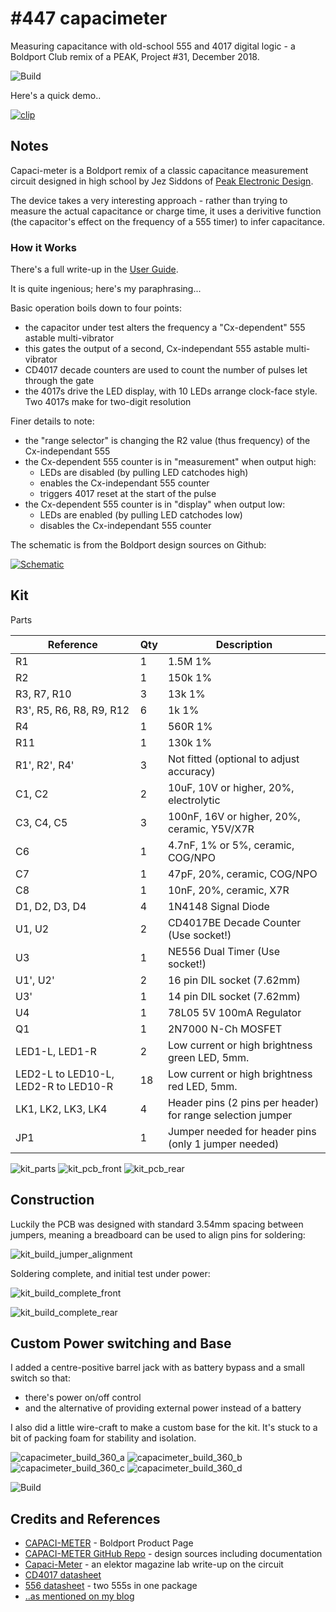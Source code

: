 # #447 capacimeter

Measuring capacitance with old-school 555 and 4017 digital logic - a Boldport Club remix of a PEAK, Project #31, December 2018.

![Build](./assets/capacimeter_build.jpg?raw=true)

Here's a quick demo..

[![clip](https://img.youtube.com/vi/ieotajn-im4/0.jpg)](https://www.youtube.com/watch?v=ieotajn-im4)

## Notes

Capaci-meter is a Boldport remix of a classic capacitance measurement circuit designed in
high school by Jez Siddons of [Peak Electronic Design](https://www.peakelec.co.uk/).

The device takes a very interesting approach - rather than trying to measure the actual capacitance or charge time,
it uses a derivitive function (the capacitor's effect on the frequency of a 555 timer) to infer capacitance.

### How it Works

There's a full write-up in the [User Guide](https://github.com/boldport/capaci-meter/blob/master/docs/user-guide.pdf).

It is quite ingenious; here's my paraphrasing...

Basic operation boils down to four points:

* the capacitor under test alters the frequency a "Cx-dependent" 555 astable multi-vibrator
* this gates the output of a second, Cx-independant 555 astable multi-vibrator
* CD4017 decade counters are used to count the number of pulses let through the gate
* the 4017s drive the LED display, with 10 LEDs arrange clock-face style. Two 4017s make for two-digit resolution

Finer details to note:

* the "range selector" is changing the R2 value (thus frequency) of the Cx-independant 555
* the Cx-dependent 555 counter is in "measurement" when output high:
    * LEDs are disabled (by pulling LED catchodes high)
    * enables the Cx-independant 555 counter
    * triggers 4017 reset at the start of the pulse
* the Cx-dependent 555 counter is in "display" when output low:
    * LEDs are enabled (by pulling LED catchodes low)
    * disables the Cx-independant 555 counter


The schematic is from the Boldport design sources on Github:

[![Schematic](./assets/capacimeter_schematic.png?raw=true)](https://github.com/boldport/capaci-meter/blob/master/docs/schematic.pdf)

## Kit

Parts

| Reference                | Qty | Description                                                |
|--------------------------|-----|------------------------------------------------------------|
| R1                       | 1   | 1.5M 1%                                                    |
| R2                       | 1   | 150k 1%                                                    |
| R3, R7, R10              | 3   | 13k 1%                                                     |
| R3', R5, R6, R8, R9, R12 | 6   | 1k 1%                                                      |
| R4                       | 1   | 560R 1%                                                    |
| R11                      | 1   | 130k 1%                                                    |
| R1', R2', R4'            | 3   | Not fitted (optional to adjust accuracy)                   |
| C1, C2                   | 2   | 10uF, 10V or higher, 20%, electrolytic                     |
| C3, C4, C5               | 3   | 100nF, 16V or higher, 20%, ceramic, Y5V/X7R                |
| C6                       | 1   | 4.7nF, 1% or 5%, ceramic, COG/NPO                          |
| C7                       | 1   | 47pF, 20%, ceramic, COG/NPO                                |
| C8                       | 1   | 10nF, 20%, ceramic, X7R                                    |
| D1, D2, D3, D4           | 4   | 1N4148 Signal Diode                                        |
| U1, U2                   | 2   | CD4017BE Decade Counter (Use socket!)                      |
| U3                       | 1   | NE556 Dual Timer (Use socket!)                             |
| U1', U2'                 | 2   | 16 pin DIL socket (7.62mm)                                 |
| U3'                      | 1   | 14 pin DIL socket (7.62mm)                                 |
| U4                       | 1   | 78L05 5V 100mA Regulator                                   |
| Q1                       | 1   | 2N7000 N-Ch MOSFET                                         |
| LED1-L, LED1-R           | 2   | Low current or high brightness green LED, 5mm.             |
| LED2-L to LED10-L, LED2-R to LED10-R | 18   | Low current or high brightness red LED, 5mm.  |
| LK1, LK2, LK3, LK4       | 4   | Header pins (2 pins per header) for range selection jumper |
| JP1                      | 1   | Jumper needed for header pins (only 1 jumper needed)       |

![kit_parts](./assets/kit_parts.jpg?raw=true)
![kit_pcb_front](./assets/kit_pcb_front.jpg?raw=true)
![kit_pcb_rear](./assets/kit_pcb_rear.jpg?raw=true)


## Construction

Luckily the PCB was designed with standard 3.54mm spacing between jumpers, meaning a breadboard can be used to align pins for soldering:

![kit_build_jumper_alignment](./assets/kit_build_jumper_alignment.jpg?raw=true)

Soldering complete, and initial test under power:

![kit_build_complete_front](./assets/kit_build_complete_front.jpg?raw=true)

![kit_build_complete_rear](./assets/kit_build_complete_rear.jpg?raw=true)


## Custom Power switching and Base

I added a centre-positive barrel jack with as battery bypass and a small switch so that:

* there's power on/off control
* and the alternative of providing external power instead of a battery

I also did a little wire-craft to make a custom base for the kit. It's stuck to a bit of packing foam for stability and isolation.

![capacimeter_build_360_a](./assets/capacimeter_build_360_a.jpg?raw=true)
![capacimeter_build_360_b](./assets/capacimeter_build_360_b.jpg?raw=true)
![capacimeter_build_360_c](./assets/capacimeter_build_360_c.jpg?raw=true)
![capacimeter_build_360_d](./assets/capacimeter_build_360_d.jpg?raw=true)

![Build](./assets/capacimeter_build.jpg?raw=true)

## Credits and References

* [CAPACI-METER](https://www.boldport.com/products/capaci) - Boldport Product Page
* [CAPACI-METER GitHub Repo](https://github.com/boldport/capaci-meter) - design sources including documentation
* [Capaci-Meter](https://www.elektormagazine.com/articles/capacimeter) - an elektor magazine lab write-up on the circuit
* [CD4017 datasheet](https://www.futurlec.com/4000Series/CD4017SMD.shtml)
* [556 datasheet](https://www.futurlec.com/Linear/LM556N.shtml) - two 555s in one package
* [..as mentioned on my blog](https://blog.tardate.com/2019/01/leap447-measuring-capacitance-with-digital-logic.html)
